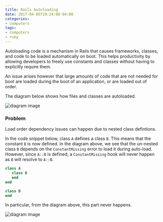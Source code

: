 ```yaml
---
title: Rails Autoloading
date: 2017-04-05T19:24:08-04:00
categories:
- computers
tags:
- computers
- ruby
---
```




Autoloading code is a mechanism in Rails that causes frameworks, classes, and code to be loaded automatically on boot. This helps productivity by allowing developers to freely use constants and classes without having to explicitly require them.

An issue arises however that large amounts of code that are not needed for boot are loaded during the boot of an application, or are loaded out of order.

The diagram below shows how files and classes are autoloaded.


<!---
```diagram
graph TD
subgraph Autoloading
  Autoload
  Finished
end

subgraph AutoloadPath
  AutoloadPath
  NameError 
end

subgraph Loading
  Load
  LoadError
end

subgraph Parsing
  Parse
end

%% Autoloading
Entry[Start Here]-\->Autoload
Autoload-- Empty Autoload Path -\->Finished
Autoload-- Load path from autoload path -\->Load

%% AutoloadPath Paths
AutoloadPath--Cannot find a class to match Constant -\->NameError[NameError: uninitialized constant MyConstant]
AutoloadPath-- Find file that matches the Constant -\->Load[Load File]

%% Parse Paths
Parse-- Encounter Constant we don't know -\->AutoloadPath
Parse-. Finished Parsing .->Autoload

%% Load Paths
Load-- Class definition matches file -\->Parse[Parse Class]
Load-- Class definition does not match file -\->LoadError[LoadError: Expected `file` to define Class]
%% Load-. Finished Loading Class .->Autoload
```
--->
<img src='https://jules2689.github.io/gitcdn/images/website/images/diagram/0f5e2e3da6b82b2ac0c974d9c82e0297.png' alt='diagram image' class='full-width'>


### Problem

Load order dependency issues can happen due to nested class defintions.

In the code snippet below, class `A` defines a class `B`. This means that the constant `B` is now defined. In the diagram above, we see that the un-nested class `B` depends on the `ConstantMissing` error to load it during auto-load. However, since `A::B` is defined, a `ConstantMissing` hook will never happen as `B` will resolve to `A::B`.

```ruby
class A
   class B
   end
end

class B
end
```

In particular, from the diagram above, this part never happens.

<img src='https://jules2689.github.io/gitcdn/images/website/doesnt_happen.png' alt='diagram image'>
